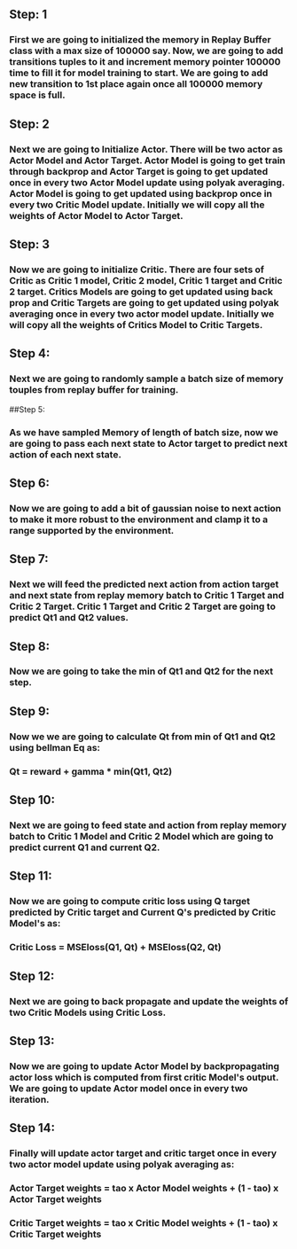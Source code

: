 ## Step: 1
### First we are going to initialized the memory in Replay Buffer class with a max size of 100000 say. Now, we are going to add transitions tuples to it and increment memory pointer 100000 time to fill it for model training to start. We are going to add new transition to 1st place again once all 100000 memory space is full.

## Step: 2
### Next we are going to Initialize Actor. There will be two actor as Actor Model and Actor Target. Actor Model is going to get train through backprop and Actor Target is going to get updated once in every two Actor Model update using polyak averaging. Actor Model is going to get updated using backprop once in every two Critic Model update. Initially we will copy all the weights of Actor Model to Actor Target.

## Step: 3
### Now we are going to initialize Critic. There are four sets of Critic as Critic 1 model, Critic 2 model, Critic 1 target and Critic 2 target. Critics Models are going to get updated using back prop and Critic Targets are going to get updated using polyak averaging once in every two actor model update. Initially we will copy all the weights of Critics Model to Critic Targets.

## Step 4:
### Next we are going to randomly sample a batch size of memory touples from replay buffer for training.

##Step 5:
### As we have sampled Memory of length of batch size, now we are going to pass each next state to Actor target to predict next action of each next state.

## Step 6:
### Now we are going to add a bit of gaussian noise to next action to make it more robust to the environment and clamp it to a range supported by the environment.

## Step 7:
### Next we will feed the predicted next action from action target and next state from replay memory batch to Critic 1 Target and Critic 2 Target. Critic 1 Target and Critic 2 Target are going to predict Qt1 and Qt2 values.

## Step 8:
### Now we are going to take the min of Qt1 and Qt2 for the next step.

## Step 9:
### Now we we are going to calculate Qt from min of Qt1 and Qt2 using bellman Eq as:
### Qt = reward + gamma * min(Qt1, Qt2)

## Step 10:
### Next we are going to feed state and action from replay memory batch to Critic 1 Model and Critic 2 Model which are going to predict current Q1 and current Q2.

## Step 11:
### Now we are going to compute critic loss using Q target predicted by Critic target and Current Q's predicted by Critic Model's as:
### Critic Loss = MSEloss(Q1, Qt) + MSEloss(Q2, Qt)

## Step 12:
### Next we are going to back propagate and update the weights of two Critic Models using Critic Loss.

## Step 13:
### Now we are going to update Actor Model by backpropagating actor loss which is computed from first critic Model's output. We are going to update Actor model once in every two iteration.

## Step 14:
### Finally will update actor target and critic target once in every two actor model update using polyak averaging as:

### Actor Target weights = tao x Actor Model weights + (1 - tao) x Actor Target weights

### Critic Target weights = tao x Critic Model weights + (1 - tao) x Critic Target weights

